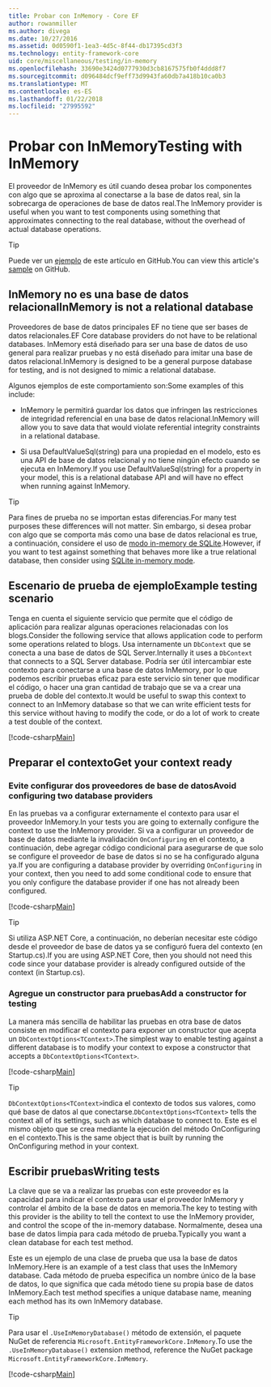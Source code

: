 ```yaml
---
title: Probar con InMemory - Core EF
author: rowanmiller
ms.author: divega
ms.date: 10/27/2016
ms.assetid: 0d0590f1-1ea3-4d5c-8f44-db17395cd3f3
ms.technology: entity-framework-core
uid: core/miscellaneous/testing/in-memory
ms.openlocfilehash: 33690e3424d0777930d3cb8167575fb0f4ddd8f7
ms.sourcegitcommit: d096484dcf9eff73d9943fa60db7a418b10ca0b3
ms.translationtype: MT
ms.contentlocale: es-ES
ms.lasthandoff: 01/22/2018
ms.locfileid: "27995592"
---
```

# <a name="testing-with-inmemory"></a><span data-ttu-id="13b4c-102">Probar con InMemory</span><span class="sxs-lookup"><span data-stu-id="13b4c-102">Testing with InMemory</span></span>

<span data-ttu-id="13b4c-103">El proveedor de InMemory es útil cuando desea probar los componentes con algo que se aproxima al conectarse a la base de datos real, sin la sobrecarga de operaciones de base de datos real.</span><span class="sxs-lookup"><span data-stu-id="13b4c-103">The InMemory provider is useful when you want to test components using something that approximates connecting to the real database, without the overhead of actual database operations.</span></span>

> [!TIP]  
> <span data-ttu-id="13b4c-104">Puede ver un [ejemplo](https://github.com/aspnet/EntityFramework.Docs/tree/master/samples/core/Miscellaneous/Testing) de este artículo en GitHub.</span><span class="sxs-lookup"><span data-stu-id="13b4c-104">You can view this article's [sample](https://github.com/aspnet/EntityFramework.Docs/tree/master/samples/core/Miscellaneous/Testing) on GitHub.</span></span>

## <a name="inmemory-is-not-a-relational-database"></a><span data-ttu-id="13b4c-105">InMemory no es una base de datos relacional</span><span class="sxs-lookup"><span data-stu-id="13b4c-105">InMemory is not a relational database</span></span>

<span data-ttu-id="13b4c-106">Proveedores de base de datos principales EF no tiene que ser bases de datos relacionales.</span><span class="sxs-lookup"><span data-stu-id="13b4c-106">EF Core database providers do not have to be relational databases.</span></span> <span data-ttu-id="13b4c-107">InMemory está diseñado para ser una base de datos de uso general para realizar pruebas y no está diseñado para imitar una base de datos relacional.</span><span class="sxs-lookup"><span data-stu-id="13b4c-107">InMemory is designed to be a general purpose database for testing, and is not designed to mimic a relational database.</span></span>

<span data-ttu-id="13b4c-108">Algunos ejemplos de este comportamiento son:</span><span class="sxs-lookup"><span data-stu-id="13b4c-108">Some examples of this include:</span></span>
* <span data-ttu-id="13b4c-109">InMemory le permitirá guardar los datos que infringen las restricciones de integridad referencial en una base de datos relacional.</span><span class="sxs-lookup"><span data-stu-id="13b4c-109">InMemory will allow you to save data that would violate referential integrity constraints in a relational database.</span></span>

* <span data-ttu-id="13b4c-110">Si usa DefaultValueSql(string) para una propiedad en el modelo, esto es una API de base de datos relacional y no tiene ningún efecto cuando se ejecuta en InMemory.</span><span class="sxs-lookup"><span data-stu-id="13b4c-110">If you use DefaultValueSql(string) for a property in your model, this is a relational database API and will have no effect when running against InMemory.</span></span>

> [!TIP]  
> <span data-ttu-id="13b4c-111">Para fines de prueba no se importan estas diferencias.</span><span class="sxs-lookup"><span data-stu-id="13b4c-111">For many test purposes these differences will not matter.</span></span> <span data-ttu-id="13b4c-112">Sin embargo, si desea probar con algo que se comporta más como una base de datos relacional es true, a continuación, considere el uso de [modo in-memory de SQLite](sqlite.md).</span><span class="sxs-lookup"><span data-stu-id="13b4c-112">However, if you want to test against something that behaves more like a true relational database, then consider using [SQLite in-memory mode](sqlite.md).</span></span>

## <a name="example-testing-scenario"></a><span data-ttu-id="13b4c-113">Escenario de prueba de ejemplo</span><span class="sxs-lookup"><span data-stu-id="13b4c-113">Example testing scenario</span></span>

<span data-ttu-id="13b4c-114">Tenga en cuenta el siguiente servicio que permite que el código de aplicación para realizar algunas operaciones relacionadas con los blogs.</span><span class="sxs-lookup"><span data-stu-id="13b4c-114">Consider the following service that allows application code to perform some operations related to blogs.</span></span> <span data-ttu-id="13b4c-115">Usa internamente un `DbContext` que se conecta a una base de datos de SQL Server.</span><span class="sxs-lookup"><span data-stu-id="13b4c-115">Internally it uses a `DbContext` that connects to a SQL Server database.</span></span> <span data-ttu-id="13b4c-116">Podría ser útil intercambiar este contexto para conectarse a una base de datos InMemory, por lo que podemos escribir pruebas eficaz para este servicio sin tener que modificar el código, o hacer una gran cantidad de trabajo que se va a crear una prueba de doble del contexto.</span><span class="sxs-lookup"><span data-stu-id="13b4c-116">It would be useful to swap this context to connect to an InMemory database so that we can write efficient tests for this service without having to modify the code, or do a lot of work to create a test double of the context.</span></span>

[!code-csharp[Main](../../../../samples/core/Miscellaneous/Testing/BusinessLogic/BlogService.cs)]

## <a name="get-your-context-ready"></a><span data-ttu-id="13b4c-117">Preparar el contexto</span><span class="sxs-lookup"><span data-stu-id="13b4c-117">Get your context ready</span></span>

### <a name="avoid-configuring-two-database-providers"></a><span data-ttu-id="13b4c-118">Evite configurar dos proveedores de base de datos</span><span class="sxs-lookup"><span data-stu-id="13b4c-118">Avoid configuring two database providers</span></span>

<span data-ttu-id="13b4c-119">En las pruebas va a configurar externamente el contexto para usar el proveedor InMemory.</span><span class="sxs-lookup"><span data-stu-id="13b4c-119">In your tests you are going to externally configure the context to use the InMemory provider.</span></span> <span data-ttu-id="13b4c-120">Si va a configurar un proveedor de base de datos mediante la invalidación `OnConfiguring` en el contexto, a continuación, debe agregar código condicional para asegurarse de que solo se configure el proveedor de base de datos si no se ha configurado alguna ya.</span><span class="sxs-lookup"><span data-stu-id="13b4c-120">If you are configuring a database provider by overriding `OnConfiguring` in your context, then you need to add some conditional code to ensure that you only configure the database provider if one has not already been configured.</span></span>

[!code-csharp[Main](../../../../samples/core/Miscellaneous/Testing/BusinessLogic/BloggingContext.cs#OnConfiguring)]

> [!TIP]  
> <span data-ttu-id="13b4c-121">Si utiliza ASP.NET Core, a continuación, no deberían necesitar este código desde el proveedor de base de datos ya se configuró fuera del contexto (en Startup.cs).</span><span class="sxs-lookup"><span data-stu-id="13b4c-121">If you are using ASP.NET Core, then you should not need this code since your database provider is already configured outside of the context (in Startup.cs).</span></span>

### <a name="add-a-constructor-for-testing"></a><span data-ttu-id="13b4c-122">Agregue un constructor para pruebas</span><span class="sxs-lookup"><span data-stu-id="13b4c-122">Add a constructor for testing</span></span>

<span data-ttu-id="13b4c-123">La manera más sencilla de habilitar las pruebas en otra base de datos consiste en modificar el contexto para exponer un constructor que acepta un `DbContextOptions<TContext>`.</span><span class="sxs-lookup"><span data-stu-id="13b4c-123">The simplest way to enable testing against a different database is to modify your context to expose a constructor that accepts a `DbContextOptions<TContext>`.</span></span>

[!code-csharp[Main](../../../../samples/core/Miscellaneous/Testing/BusinessLogic/BloggingContext.cs#Constructors)]

> [!TIP]  
> <span data-ttu-id="13b4c-124">`DbContextOptions<TContext>`indica el contexto de todos sus valores, como qué base de datos al que conectarse.</span><span class="sxs-lookup"><span data-stu-id="13b4c-124">`DbContextOptions<TContext>` tells the context all of its settings, such as which database to connect to.</span></span> <span data-ttu-id="13b4c-125">Este es el mismo objeto que se crea mediante la ejecución del método OnConfiguring en el contexto.</span><span class="sxs-lookup"><span data-stu-id="13b4c-125">This is the same object that is built by running the OnConfiguring method in your context.</span></span>

## <a name="writing-tests"></a><span data-ttu-id="13b4c-126">Escribir pruebas</span><span class="sxs-lookup"><span data-stu-id="13b4c-126">Writing tests</span></span>

<span data-ttu-id="13b4c-127">La clave que se va a realizar las pruebas con este proveedor es la capacidad para indicar el contexto para usar el proveedor InMemory y controlar el ámbito de la base de datos en memoria.</span><span class="sxs-lookup"><span data-stu-id="13b4c-127">The key to testing with this provider is the ability to tell the context to use the InMemory provider, and control the scope of the in-memory database.</span></span> <span data-ttu-id="13b4c-128">Normalmente, desea una base de datos limpia para cada método de prueba.</span><span class="sxs-lookup"><span data-stu-id="13b4c-128">Typically you want a clean database for each test method.</span></span>

<span data-ttu-id="13b4c-129">Este es un ejemplo de una clase de prueba que usa la base de datos InMemory.</span><span class="sxs-lookup"><span data-stu-id="13b4c-129">Here is an example of a test class that uses the InMemory database.</span></span> <span data-ttu-id="13b4c-130">Cada método de prueba especifica un nombre único de la base de datos, lo que significa que cada método tiene su propia base de datos InMemory.</span><span class="sxs-lookup"><span data-stu-id="13b4c-130">Each test method specifies a unique database name, meaning each method has its own InMemory database.</span></span>

>[!TIP]
> <span data-ttu-id="13b4c-131">Para usar el `.UseInMemoryDatabase()` método de extensión, el paquete NuGet de referencia `Microsoft.EntityFrameworkCore.InMemory`.</span><span class="sxs-lookup"><span data-stu-id="13b4c-131">To use the `.UseInMemoryDatabase()` extension method, reference the NuGet package `Microsoft.EntityFrameworkCore.InMemory`.</span></span>

[!code-csharp[Main](../../../../samples/core/Miscellaneous/Testing/TestProject/InMemory/BlogServiceTests.cs)]
